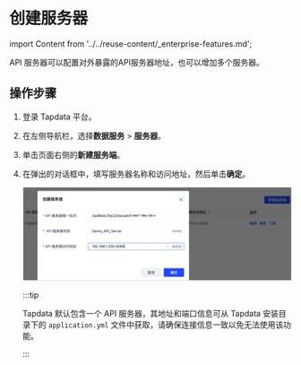 # 创建服务器

import Content from '../../reuse-content/_enterprise-features.md';

<Content />

API 服务器可以配置对外暴露的API服务器地址，也可以增加多个服务器。



## 操作步骤

1. 登录 Tapdata 平台。

2. 在左侧导航栏，选择**数据服务** > **服务器**。

3. 单击页面右侧的**新建服务端**。

4. 在弹出的对话框中，填写服务器名称和访问地址，然后单击**确定**。

   ![](../../images/create_api_server.png)

   :::tip

   Tapdata 默认包含一个 API 服务器，其地址和端口信息可从 Tapdata 安装目录下的 `application.yml` 文件中获取，请确保连接信息一致以免无法使用该功能。

   :::

